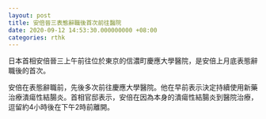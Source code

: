```yaml
---
layout: post
title: 安倍晉三表態辭職後首次前往醫院
date: 2020-09-12 14:53:30.000000000 +08:00
categories: rthk
---
```


日本首相安倍晉三上午前往位於東京的信濃町慶應大學醫院，是安倍上月底表態辭職後的首次。

安倍在表態辭職前，先後多次前往慶應大學醫院。他在早前表示決定持續使用新藥治療潰瘍性結腸炎。首相官邸表示，安倍在因為本身的潰瘍性結腸炎到醫院治療，逗留約4小時後在下午2時前離開。
